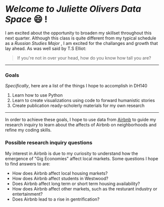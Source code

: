 # __*Welcome to Juliette Olivers Data Space*__ :smile: !
I am excited about the opportunity to broaden my skillset throughout this next quarter.
Although this class is quite different from my typical schedule as a _Russian Studies Major_ , 
I am excited for the challanges and growth that lay ahead.
  As was well said by T.S Elliot:
>If you're not in over your head,
>how do you know how tall you are?
___ 
### Goals
_Specifically_, here are a list of the things I hope to accomplish in DH140
1. Learn how to use Python 
2. Learn to create visualizations using code to forward humanistic stories
3. Create publication ready-scholerly materials for my own research 

___

In order to achieve these goals, I hope to use data from [Airbnb](http://insideairbnb.com/get-the-data.html)
 to guide my research inquiry to learn about the affects of Airbnb on neighborhoods and refine my coding skills.
### Possible research inquiry questions
My interest in Airbnb is due to my curiosity to understand how the emergence of "Gig Economies" affect local markets.
Some questions I hope to find answers to are:
* How does Airbnb affect local housing markets?
* How does Airbnb affect students in Westwood?
* Does Airbnb affect long term or short term housing availability?
* How does Airbnb affect other markets, such as the resturant industry or entertainment? 
* Does Airbnb lead to a rise in gentrification?
